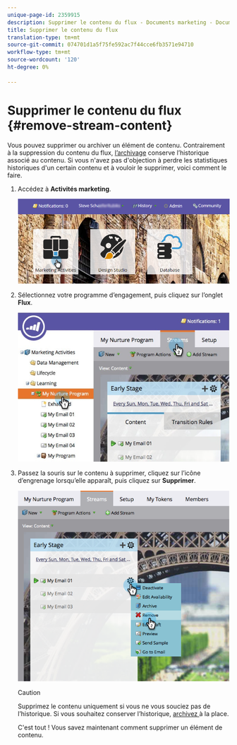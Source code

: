 ```yaml
---
unique-page-id: 2359915
description: Supprimer le contenu du flux - Documents marketing - Documentation du produit
title: Supprimer le contenu du flux
translation-type: tm+mt
source-git-commit: 074701d1a5f75fe592ac7f44cce6fb3571e94710
workflow-type: tm+mt
source-wordcount: '120'
ht-degree: 0%

---
```



# Supprimer le contenu du flux {#remove-stream-content}

Vous pouvez supprimer ou archiver un élément de contenu. Contrairement à la suppression du contenu du flux, [l’archivage](/help/marketo/product-docs/email-marketing/drip-nurturing/using-stream-content/archive-and-unarchive-stream-content.md) conserve l’historique associé au contenu. Si vous n&#39;avez pas d&#39;objection à perdre les statistiques historiques d&#39;un certain contenu et à vouloir le supprimer, voici comment le faire.

1. Accédez à **Activités marketing**.

   ![](assets/login-marketing-activities-1.png)

1. Sélectionnez votre programme d’engagement, puis cliquez sur l’onglet **Flux**.

   ![](assets/cloneasteam-3.jpg)

1. Passez la souris sur le contenu à supprimer, cliquez sur l’icône d’engrenage lorsqu’elle apparaît, puis cliquez sur **Supprimer**.

   ![](assets/image2014-9-15-17-3a38-3a15.png)

   >[!CAUTION]
   >
   >Supprimez le contenu uniquement si vous ne vous souciez pas de l’historique. Si vous souhaitez conserver l’historique, [archivez ](/help/marketo/product-docs/email-marketing/drip-nurturing/using-stream-content/archive-and-unarchive-stream-content.md) à la place.

   C&#39;est tout ! Vous savez maintenant comment supprimer un élément de contenu.
